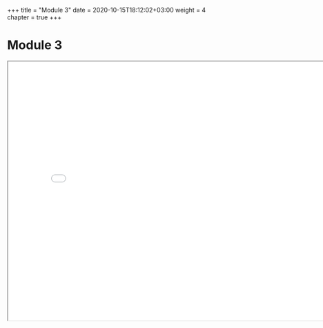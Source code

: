 +++
title = "Module 3"
date = 2020-10-15T18:12:02+03:00
weight = 4
chapter = true
+++

# Module 3

<iframe src = "/ViewerJS/#../Module3.pdf" width='800' height='600' allowfullscreen webkitallowfullscreen></iframe>
